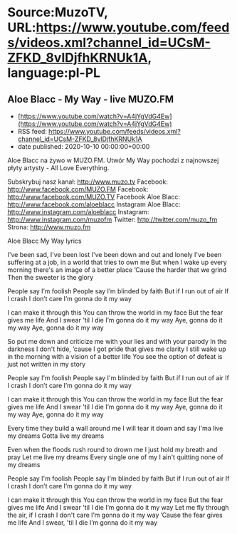 # Source:MuzoTV, URL:https://www.youtube.com/feeds/videos.xml?channel_id=UCsM-ZFKD_8vlDjfhKRNUk1A, language:pl-PL

## Aloe Blacc - My Way - live MUZO.FM
 - [https://www.youtube.com/watch?v=A4jYgVdG4Ew](https://www.youtube.com/watch?v=A4jYgVdG4Ew)
 - RSS feed: https://www.youtube.com/feeds/videos.xml?channel_id=UCsM-ZFKD_8vlDjfhKRNUk1A
 - date published: 2020-10-10 00:00:00+00:00

Aloe Blacc na żywo w MUZO.FM. Utwór My Way pochodzi z najnowszej płyty artysty - All Love Everything. 

Subskrybuj nasz kanał: http://www.muzo.tv
Facebook: http://www.facebook.com/MUZO.FM
Facebook: http://www.facebook.com/MUZO.TV
Facebook Aloe Blacc: http://www.facebook.com/aloeblacc
Instagram Aloe Blacc: http://www.instagram.com/aloeblacc
Instagram: http://www.instagram.com/muzofm
Twitter: http://twitter.com/muzo_fm
Strona: http://www.muzo.fm


Aloe Blacc My Way lyrics

I've been sad, I've been lost 
I've been down and out and lonely 
I've been suffering at a job, in a world that tries to own me
But when I wake up every morning there's an image of a better place 
’Cause the harder that we grind 
Then the sweeter is the glory

People say I’m foolish
People say I’m blinded by faith
But if I run out of air 
If I crash I don’t care 
I’m gonna do it my way

I can make it through this
You can throw the world in my face
But the fear gives me life
And I swear 'til I die
I’m gonna do it my way
Aye, gonna do it my way
Aye, gonna do it my way

So put me down and criticize me with your lies and with your parody
In the darkness I don't hide, ’cause I got pride that gives me clarity 
I still wake up in the morning with a vision of a better life
You see the option of defeat is just not written in my story

People say I’m foolish
People say I'm blinded by faith
But if I run out of air
If I crash I don’t care 
I’m gonna do it my way

I can make it through this
You can throw the world in my face
But the fear gives me life
And I swear 'til I die
I’m gonna do it my way
Aye, gonna do it my way
Aye, gonna do it my way 

Every time they build a wall around me
I will tear it down and say
I'ma live my dreams
Gotta live my dreams

Even when the floods rush round to drown me
I just hold my breath and pray 
Let me live my dreams
Every single one of my 
I ain't quitting none of my dreams

People say I'm foolish
People say I'm blinded by faith
But if I run out of air 
If I crash I don’t care 
I’m gonna do it my way

I can make it through this
You can throw the world in my face
But the fear gives me life
And I swear 'til I die
I’m gonna do it my way
Let me fly through the air, if I crash I don't care
I’m gonna do it my way 
’Cause the fear gives me life
And I swear, 'til I die
I’m gonna do it my way


